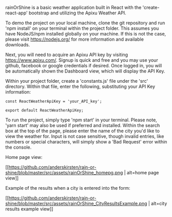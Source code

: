 rainOrShine is a basic weather application built in React with the 'create-react-app' bootstrap and utilizing the Apixu Weather API.

To demo the project on your local machine, clone the git repository and run 'npm install' on your terminal within the project folder. This assumes you have NodeJS/npm installed globally on your machine. If this is not the case, please visit https://nodejs.org/ for more information and available downloads.

Next, you will need to acquire an Apixu API key by visiting https://www.apixu.com/. Signup is quick and free and you may use your github, facebook or google credentials if desired. Once logged in, you will be automatically shown the Dashboard view, which will display the API Key.

Within your project folder, create a 'constants.js' file under the 'src' directory. Within that file, enter the following, substituting your API Key information:

```
const ReactWeatherApiKey = 'your_API_key';

export default ReactWeatherApiKey;

```

To run the project, simply type 'npm start' in your terminal. Please note, 'yarn start' may also be used if preferred and installed. Within the search box at the top of the page, please enter the name of the city you'd like to view the weather for. Input is not case sensitive, though invalid entries, like numbers or special characters, will simply show a 'Bad Request' error within the console.

<p align="center">

Home page view:

[[https://github.com/anderskirsten/rain-or-shine/blob/master/src/assets/rainOrShine_homepg.png | alt=home page view]]

Example of the results when a city is entered into the form:

[[https://github.com/anderskirsten/rain-or-shine/blob/master/src/assets/rainOrShine_CityResultsExample.png | alt=city results example view]]

</p>

